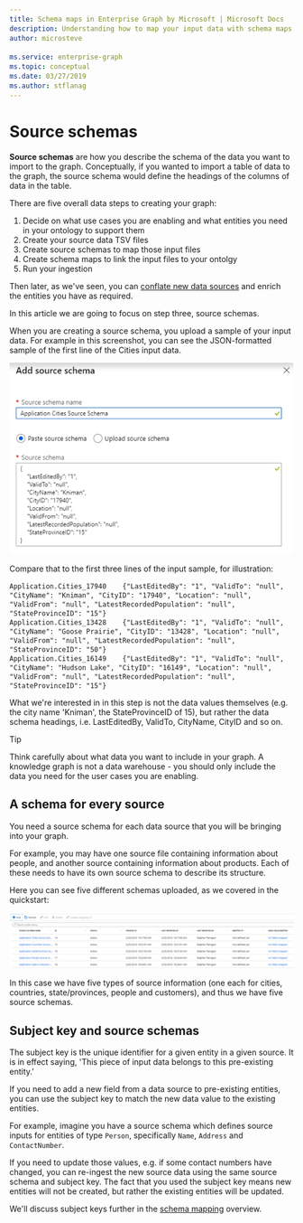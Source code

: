 ```yaml
---
title: Schema maps in Enterprise Graph by Microsoft | Microsoft Docs
description: Understanding how to map your input data with schema maps in Enterprise Graph by Microsoft
author: microsteve

ms.service: enterprise-graph
ms.topic: conceptual
ms.date: 03/27/2019
ms.author: stflanag
---
```


# Source schemas

**Source schemas** are how you describe the schema of the data you want to import to the graph. Conceptually, if you wanted to import a table of data to the graph, the source schema would define the headings of the columns of data in the table.

There are five overall data steps to creating your graph:

1. Decide on what use cases you are enabling and what entities you need in your ontology to support them
1. Create your source data TSV files
1. Create source schemas to map those input files
1. Create schema maps to link the input files to your ontolgy
1. Run your ingestion

Then later, as we've seen, you can [conflate new data sources](/conflation-tutorial.md) and enrich the entities you have as required.

In this article we are going to focus on step three, source schemas.

When you are creating a source schema, you upload a sample of your input data. For example in this screenshot, you can see the JSON-formatted sample of the first line of the Cities input data.

![Add source schema](media/schema-maps-concepts/add-source-schema.png)

Compare that to the first three lines of the input sample, for illustration:

```
Application.Cities_17940	{"LastEditedBy": "1", "ValidTo": "null", "CityName": "Kniman", "CityID": "17940", "Location": "null", "ValidFrom": "null", "LatestRecordedPopulation": "null", "StateProvinceID": "15"}
Application.Cities_13428	{"LastEditedBy": "1", "ValidTo": "null", "CityName": "Goose Prairie", "CityID": "13428", "Location": "null", "ValidFrom": "null", "LatestRecordedPopulation": "null", "StateProvinceID": "50"}
Application.Cities_16149	{"LastEditedBy": "1", "ValidTo": "null", "CityName": "Hudson Lake", "CityID": "16149", "Location": "null", "ValidFrom": "null", "LatestRecordedPopulation": "null", "StateProvinceID": "15"}
```

What we're interested in in this step is not the data values themselves (e.g. the city name 'Kniman', the StateProvinceID of 15), but rather the data schema headings, i.e. LastEditedBy, ValidTo, CityName, CityID and so on.

> [!TIP]
> Think carefully about what data you want to include in your graph. A knowledge graph is not a data warehouse - you should only include the data you need for the user cases you are enabling.

## A schema for every source

You need a source schema for each data source that you will be bringing into your graph.

For example, you may have one source file containing information about people, and another source containing information about products. Each of these needs to have its own source schema to describe its structure.

Here you can see five different schemas uploaded, as we covered in the quickstart:

![All schema uploaded](media/schema-maps-concepts/all-schema-uploaded.png)

In this case we have five types of source information (one each for cities, countries, state/provinces, people and customers), and thus we have five source schemas.

## Subject key and source schemas

The subject key is the unique identifier for a given entity in a given source. It is in effect saying, 'This piece of input data belongs to this pre-existing entity.'

If you need to add a new field from a data source to pre-existing entities, you can use the subject key to match the new data value to the existing entities.

For example, imagine you have a source schema which defines source inputs for entities of type ```Person```, specifically ```Name```, ```Address``` and ```ContactNumber```.

If you need to update those values, e.g. if some contact numbers have changed, you can re-ingest the new source data using the same source schema and subject key. The fact that you used the subject key means new entities will not be created, but rather the existing entities will be updated.

We'll discuss subject keys further in the [schema mapping](/schema-map-concepts.md) overview.